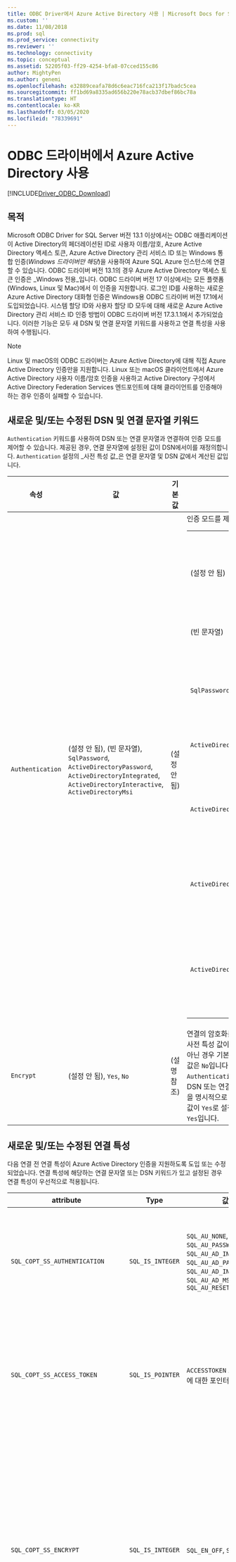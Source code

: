 ```yaml
---
title: ODBC Driver에서 Azure Active Directory 사용 | Microsoft Docs for SQL Server
ms.custom: ''
ms.date: 11/08/2018
ms.prod: sql
ms.prod_service: connectivity
ms.reviewer: ''
ms.technology: connectivity
ms.topic: conceptual
ms.assetid: 52205f03-ff29-4254-bfa8-07cced155c86
author: MightyPen
ms.author: genemi
ms.openlocfilehash: e32889ceafa78d6c6eac716fca213f17badc5cea
ms.sourcegitcommit: ff1bd69a8335ad656b220e78acb37dbef86bc78a
ms.translationtype: HT
ms.contentlocale: ko-KR
ms.lasthandoff: 03/05/2020
ms.locfileid: "78339691"
---
```

# <a name="using-azure-active-directory-with-the-odbc-driver"></a>ODBC 드라이버에서 Azure Active Directory 사용
[!INCLUDE[Driver_ODBC_Download](../../includes/driver_odbc_download.md)]

## <a name="purpose"></a>목적

Microsoft ODBC Driver for SQL Server 버전 13.1 이상에서는 ODBC 애플리케이션이 Active Directory의 페더레이션된 ID로 사용자 이름/암호, Azure Active Directory 액세스 토큰, Azure Active Directory 관리 서비스 ID 또는 Windows 통합 인증(_Windows 드라이버만 해당_)을 사용하여 Azure SQL Azure 인스턴스에 연결할 수 있습니다. ODBC 드라이버 버전 13.1의 경우 Azure Active Directory 액세스 토큰 인증은 _Windows 전용_입니다. ODBC 드라이버 버전 17 이상에서는 모든 플랫폼(Windows, Linux 및 Mac)에서 이 인증을 지원합니다. 로그인 ID를 사용하는 새로운 Azure Active Directory 대화형 인증은 Windows용 ODBC 드라이버 버전 17.1에서 도입되었습니다. 시스템 할당 ID와 사용자 할당 ID 모두에 대해 새로운 Azure Active Directory 관리 서비스 ID 인증 방법이 ODBC 드라이버 버전 17.3.1.1에서 추가되었습니다. 이러한 기능은 모두 새 DSN 및 연결 문자열 키워드를 사용하고 연결 특성을 사용하여 수행됩니다.

> [!NOTE]
> Linux 및 macOS의 ODBC 드라이버는 Azure Active Directory에 대해 직접 Azure Active Directory 인증만을 지원합니다. Linux 또는 macOS 클라이언트에서 Azure Active Directory 사용자 이름/암호 인증을 사용하고 Active Directory 구성에서 Active Directory Federation Services 엔드포인트에 대해 클라이언트를 인증해야 하는 경우 인증이 실패할 수 있습니다.

## <a name="new-andor-modified-dsn-and-connection-string-keywords"></a>새로운 및/또는 수정된 DSN 및 연결 문자열 키워드

`Authentication` 키워드를 사용하여 DSN 또는 연결 문자열과 연결하여 인증 모드를 제어할 수 있습니다. 제공된 경우, 연결 문자열에 설정된 값이 DSN에서이를 재정의합니다. `Authentication` 설정의 _사전 특성 값_은 연결 문자열 및 DSN 값에서 계산된 값입니다.

|속성|값|기본값|Description|
|-|-|-|-|
|`Authentication`|(설정 안 됨), (빈 문자열), `SqlPassword`, `ActiveDirectoryPassword`, `ActiveDirectoryIntegrated`, `ActiveDirectoryInteractive`, `ActiveDirectoryMsi` |(설정 안 됨)|인증 모드를 제어합니다.<table><tr><th>값<th>Description<tr><td>(설정 안 됨)<td>다른 키워드에 의해 결정되는 인증 모드입니다(기존 레거시 연결 옵션).<tr><td>(빈 문자열)<td>(연결 문자열만 해당) DSN에 설정된 `Authentication` 값을 재정의하고 설정 해제합니다.<tr><td>`SqlPassword`<td>사용자 이름 및 암호를 사용하여 SQL Server 인스턴스에 직접 인증합니다.<tr><td>`ActiveDirectoryPassword`<td>Azure Active Directory ID로 사용자 이름 및 암호를 사용하여 인증합니다.<tr><td>`ActiveDirectoryIntegrated`<td>_Windows 드라이버만 해당_. 통합 인증을 사용하여 Azure Active Directory ID로 인증합니다.<tr><td>`ActiveDirectoryInteractive`<td>_Windows 드라이버만 해당_. 대화형 인증을 사용하여 Azure Active Directory ID로 인증합니다.<tr><td>`ActiveDirectoryMsi`<td>관리 서비스 ID 인증을 사용하여 Azure Active Directory ID로 인증합니다. 사용자 할당 ID의 경우 UID를 사용자 ID의 개체 ID로 설정합니다.</table>|
|`Encrypt`|(설정 안 됨), `Yes`, `No`|(설명 참조)|연결의 암호화를 제어합니다. `Authentication` 설정의 사전 특성 값이 DSN 또는 연결 문자열에서 _none_이 아닌 경우 기본값은 `Yes`입니다. 그렇지 않은 경우 기본값은 `No`입니다. 특성 `SQL_COPT_SS_AUTHENTICATION` `Authentication`의 사전 특성 값을 재정의하는 경우 DSN 또는 연결 문자열 또는 연결 특성에서 암호화 값을 명시적으로 설정합니다. DSN 또는 연결 문자열에서 값이 `Yes`로 설정된 경우에는 사전 특성 값의 암호화가 `Yes`입니다.|

## <a name="new-andor-modified-connection-attributes"></a>새로운 및/또는 수정된 연결 특성

다음 연결 전 연결 특성이 Azure Active Directory 인증을 지원하도록 도입 또는 수정되었습니다. 연결 특성에 해당하는 연결 문자열 또는 DSN 키워드가 있고 설정된 경우 연결 특성이 우선적으로 적용됩니다.

|attribute|Type|값|기본값|Description|
|-|-|-|-|-|
|`SQL_COPT_SS_AUTHENTICATION`|`SQL_IS_INTEGER`|`SQL_AU_NONE`, `SQL_AU_PASSWORD`, `SQL_AU_AD_INTEGRATED`, `SQL_AU_AD_PASSWORD`, `SQL_AU_AD_INTERACTIVE`, `SQL_AU_AD_MSI`, `SQL_AU_RESET`|(설정 안 됨)|위의 `Authentication` 키워드에 대한 설명을 참조하세요. `SQL_AU_NONE`는 DSN 및/또는 연결 문자열의 설정된 `Authentication` 값을 명시적으로 재정의하기 위해 제공되며, `SQL_AU_RESET`는 설정된 경우 특성을 설정 해제하여 DSN 또는 연결 문자열 값이 우선적으로 적용될 수 있도록 합니다.|
|`SQL_COPT_SS_ACCESS_TOKEN`|`SQL_IS_POINTER`|`ACCESSTOKEN` 또는 NULL에 대한 포인터|NULL|Null이 아닌 경우 사용할 AzureAD 액세스 토큰을 지정합니다. 액세스 토큰을 지정하는 것은 오류이며 `UID`, `PWD`, `Trusted_Connection` 또는 `Authentication` 연결 문자열 키워드 또는 이와 동등한 특성을 지정하는 것도 오류입니다. <br> **참고:** ODBC 드라이버 버전 13.1은 _Windows_에서만 이를 지원합니다.|
|`SQL_COPT_SS_ENCRYPT`|`SQL_IS_INTEGER`|`SQL_EN_OFF`, `SQL_EN_ON`|(설명 참조)|연결의 암호화를 제어합니다. `SQL_EN_OFF`는 암호화를 사용하지 않도록 설정하고, `SQL_EN_ON`는 사용하도록 설정합니다. `Authentication` 설정의 사전 특성 값이 _none_이거나 `SQL_COPT_SS_ACCESS_TOKEN`이 설정되어 있고 DSN 또는 연결 문자열에 `Encrypt`가 지정되지 않은 경우 기본값은 `SQL_EN_ON`입니다. 그렇지 않은 경우 기본값은 `SQL_EN_OFF`입니다. 연결 특성 `SQL_COPT_SS_AUTHENTICATION`이 _none_으로 설정된 경우 DSN 또는 연결 문자열에 `Encrypt`가 지정되지 않았으면 명시적으로 `SQL_COPT_SS_ENCRYPT`를 원하는 값으로 설정합니다. 이 특성의 유효한 값은 [연결에 암호화를 사용할지 여부](https://docs.microsoft.com/sql/relational-databases/native-client/features/using-encryption-without-validation)를 제어합니다.|
|`SQL_COPT_SS_OLDPWD`|\-|\-|\-|ODBC 연결을 통해서는 AAD 보안 주체에 대한 암호 변경을 수행할 수 없으므로 Azure Active Directory에서는 지원되지 않습니다. <br><br>SQL Server 인증의 암호 만료가 SQL Server 2005에 도입되었습니다. 클라이언트에서 연결에 대한 기존 암호와 새 암호를 모두 제공할 수 있도록 `SQL_COPT_SS_OLDPWD` 특성이 추가되었습니다. 이 속성을 설정하면 변경된 "이전 암호"가 연결 문자열에 포함되기 때문에 공급자가 첫 번째 연결 또는 이후 연결에 연결 풀을 사용하지 않습니다.|
|`SQL_COPT_SS_INTEGRATED_SECURITY`|`SQL_IS_INTEGER`|`SQL_IS_OFF`,`SQL_IS_ON`|`SQL_IS_OFF`|_사용되지 않습니다_. 대신 `SQL_AU_AD_INTEGRATED`로 설정된 `SQL_COPT_SS_AUTHENTICATION`을 사용합니다. <br><br>서버 로그인에 대한 액세스 유효성 검사에 Windows 인증(Linux 및 macOS의 Kerberos)을 강제로 사용합니다. Windows 인증을 사용하는 경우 드라이버는 `SQLConnect`, `SQLDriverConnect` 또는 `SQLBrowseConnect` 처리의 일부로 제공된 사용자 ID 및 암호 값을 무시합니다.|

## <a name="ui-additions-for-azure-active-directory-windows-driver-only"></a>Azure Active Directory에 대한 UI 추가(Windows 드라이버만 해당)

Azure AD를 통한 인증을 사용하는 데 필요한 추가 옵션으로 드라이버의 DSN 설정 및 연결 UI가 향상되었습니다.

### <a name="creating-and-editing-dsns-in-the-ui"></a>UI에서 DSN 만들기 및 편집

드라이버의 설치 UI를 사용하여 기존 DSN을 만들거나 편집할 때 새로운 Azure AD 인증 옵션을 사용할 수 있습니다.

`Authentication=ActiveDirectoryIntegrated` SQL Azure에 대한 Azure Active Directory 통합 인증

![CreateNewDSN_ADIntegrated.png](windows/CreateNewDSN_ADIntegrated.png)

`Authentication=ActiveDirectoryPassword` SQL Azure에 대한 Azure Active Directory 사용자 이름/암호 인증

![CreateNewDSN_ADPassword.png](windows/CreateNewDSN_ADPassword.png)

`Authentication=ActiveDirectoryInteractive` SQL Azure에 대한 Azure Active Directory 대화형 인증 지원

![CreateNewDSN_ADInteractive.png](windows/CreateNewDSN_ADInteractive.png)

`Authentication=SqlPassword` SQL Server에 대한 사용자 이름/암호 인증(Azure 또는 기타)

![CreateNewDSN_SQLServer.png](windows/CreateNewDSN_SQLServer.png)

`Trusted_Connection=Yes` Windows 레거시 SSPI 통합 인증

![CreateNewDSN_winSSPI.png](windows/CreateNewDSN_winSSPI.png)

5가지 옵션은 `Trusted_Connection=Yes`(기존 레거시 Windows SSPI 전용 통합 인증) 및 `Authentication=` `ActiveDirectoryIntegrated`, `SqlPassword`, `ActiveDirectoryPassword` 및 `ActiveDirectoryInteractive`입니다.

### <a name="sqldriverconnect-prompt-windows-driver-only"></a>SQLDriverConnect 프롬프트(Windows 드라이버만 해당)

SQLDriverConnect에서 연결을 완료하는 데 필요한 정보를 요청할 때 표시되는 프롬프트 대화 상자에는 Azure AD 인증을 위한 세 가지 새로운 옵션이 포함되어 있습니다.

![ServerLogin.png](windows/ServerLogin.png)

이러한 옵션은 위의 DSN 설정 UI에서 사용할 수 있는 것과 동일한 5가지 옵션에 해당합니다.

### <a name="example-connection-strings"></a>연결 문자열 예
1. SQL Server 인증 - 레거시 구문. 서버 인증서의 유효성을 검사하지 않고 암호화는 서버에서 적용하는 경우에만 사용됩니다. 사용자 이름/암호가 연결 문자열에 전달됩니다.
`server=Server;database=Database;UID=UserName;PWD=Password;`
2. SQL 인증 - 새 구문. 클라이언트는 암호화를 요청하고(`Encrypt` 기본값은 `true`) 암호화 설정에 관계없이 서버 인증서의 유효성을 검사합니다(`TrustServerCertificate`를 `true`로 설정하지 않은 경우). 사용자 이름/암호가 연결 문자열에 전달됩니다.
 `server=Server;database=Database;UID=UserName;PWD=Password;Authentication=SqlPassword;`
3. SSPI를 사용하는 Windows 통합 인증(Linux 및 macOS의 Kerberos)(SQL Server 또는 SQL IaaS로) - 현재 구문. 암호화를 사용하지 않는 한 서버 인증서의 유효성이 검사되지 않습니다. 
`server=Server;database=Database;Trusted_Connection=yes;`
4. (_Windows 드라이버만 해당_.) SSPI를 사용하는 Windows 통합 인증(대상 데이터베이스가 SQL Server 또는 SQL IaaS에 있는 경우) - 새 구문. 클라이언트는 암호화를 요청하고(`Encrypt` 기본값은 `true`) 암호화 설정에 관계없이 서버 인증서의 유효성을 검사합니다(`TrustServerCertificate`를 `true`로 설정하지 않은 경우). 
`server=Server;database=Database;Authentication=ActiveDirectoryIntegrated;`
5. AAD 사용자 이름/암호 인증(대상 데이터베이스가 Azure SQL DB에 있는 경우). 암호화 설정에 관계없이 서버 인증서의 유효성을 검사합니다(`TrustServerCertificate`를 `true`로 설정하지 않은 경우). 사용자 이름/암호가 연결 문자열에 전달됩니다. 
`server=Server;database=Database;UID=UserName;PWD=Password;Authentication=ActiveDirectoryPassword;`
6. (_Windows 드라이버만 해당_.) Windows 계정 자격 증명을 AAD 발급 액세스 토큰으로 교환하는 ADAL을 사용하는 Windows 통합 인증(대상 데이터베이스가 Azure SQL Database에 있는 것으로 가정). 암호화 설정에 관계없이 서버 인증서의 유효성을 검사합니다(`TrustServerCertificate`를 `true`로 설정하지 않은 경우). 
`server=Server;database=Database;Authentication=ActiveDirectoryIntegrated;`
7. (_Windows 드라이버만 해당_.) AAD 대화형 인증은 Azure Multi-factor Authentication 기술을 사용하여 연결을 설정합니다. 이 모드에서 로그인 ID를 제공하면 Azure 인증 대화 상자가 트리거되고 사용자가 암호를 입력하여 연결을 완료할 수 있습니다. 사용자 이름은 연결 문자열에서 전달됩니다.
`server=Server;database=Database;UID=UserName;Authentication=ActiveDirectoryInteractive;`

![WindowsAzureAuth.png](windows/WindowsAzureAuth.png)

8. AAD 관리 서비스 ID 인증은 인증에 시스템 할당 또는 사용자 할당 ID를 사용하여 연결을 설정합니다. 사용자 할당 ID의 경우 UID를 사용자 ID의 개체 ID로 설정합니다.<br>
시스템 할당 ID의 경우<br>
`server=Server;database=Database;Authentication=ActiveDirectoryMsi;`<br>
개체 ID가 myObjectId와 동일한 사용자 할당 ID의 경우<br>
`server=Server;database=Database;UID=myObjectId;Authentication=ActiveDirectoryMsi;`

> [!NOTE] 
>- 새 Active Directory 옵션을 Windows ODBC 드라이버에서 사용하는 경우 [SQL Server에 대한 Active Directory 인증 라이브러리](https://go.microsoft.com/fwlink/?LinkID=513072)를 설치했는지 확인합니다. Linux 및 macOS 드라이버를 사용하는 경우 `libcurl`가 설치되어 있는지 확인합니다. 드라이버 버전 17.2 이상에서는 다른 인증 방법 또는 ODBC 작업에 필요하지 않으므로 이는 명시적 종속성이 아닙니다.
>- SQL Server 계정 사용자 이름 및 암호를 사용하여 연결하려면 이제 새 `SqlPassword` 옵션을 사용할 수 있습니다. 이 옵션을 통해 보다 안전한 연결 기본값을 사용할 수 있으므로 특히 SQL Azure에서 이 옵션을 사용하는 것이 좋습니다.
>- Azure Active Directory 계정 사용자 이름 및 암호를 사용하여 연결하려면 연결 문자열에 `Authentication=ActiveDirectoryPassword`를 지정하고 사용자 이름 및 암호를 사용하여 `UID` 및 `PWD` 키워드를 각각 지정합니다.
>- Windows 통합 인증 또는 Active Directory 통합 인증(Windows 드라이버만 해당)을 사용하여 연결하려면 연결 문자열에 `Authentication=ActiveDirectoryIntegrated`를 지정합니다. 드라이버에서 자동으로 올바른 인증 모드를 선택합니다. `UID` 및 `PWD`는 지정하지 않아야 합니다.
>- Active Directory 대화형 인증(Windows 드라이버만 해당)을 사용하여 연결하려면 `UID`를 지정해야 합니다.

## <a name="authenticating-with-an-access-token"></a>액세스 토큰을 사용하여 인증

`SQL_COPT_SS_ACCESS_TOKEN` 사전 연결 특성을 사용하면 인증을 위해 사용자 이름 및 암호 대신 Azure AD에서 얻은 액세스 토큰을 사용할 수 있으며, 드라이버에 의한 액세스 토큰 협상 및 가져오기를 우회합니다. 액세스 토큰을 사용하려면 `SQL_COPT_SS_ACCESS_TOKEN` 연결 특성을 `ACCESSTOKEN` 구조에 대한 포인터로 설정합니다.

~~~
typedef struct AccessToken
{
    DWORD dataSize;
    BYTE data[];
} ACCESSTOKEN;
~~~

`ACCESSTOKEN`은 4바이트 _길이_ 뒤에 액세스 토큰을 구성하는 불투명 데이터의 바이트 _길이_가 이어지는 가변 길이 구조입니다. SQL Server에서 액세스 토큰을 처리하는 방법 때문에 [OAuth 2.0](https://docs.microsoft.com/azure/active-directory/develop/active-directory-authentication-scenarios) JSON 응답을 통해 가져온 토큰은 ASCII 문자만 포함하는 UCS-2 문자열과 비슷하게 각 바이트 뒤에 0 패딩 바이트가 오도록 확장되어야 합니다. 그러나 토큰은 불투명 값이며 지정된 길이(바이트)는 null 종결자를 포함하지 않아야 합니다. 이 인증 방법은 매우 긴 길이와 형식 제약 조건 때문에 `SQL_COPT_SS_ACCESS_TOKEN` 연결 특성을 통해서만 프로그래밍 방식으로 사용할 수 있습니다. 해당하는 DSN 또는 연결 문자열 키워드가 없습니다. 연결 문자열에 `UID`, `PWD`, `Authentication` 또는 `Trusted_Connection` 키워드가 포함되면 안 됩니다.

> [!NOTE]
> ODBC 드라이버 버전 13.1은 _Windows_에서만 이 인증을 지원합니다.

## <a name="azure-active-directory-authentication-sample-code"></a>Azure Active Directory 인증 샘플 코드

다음 샘플에서는 연결 키워드와 Azure Active Directory를 사용하여 SQL Server에 연결하는 데 필요한 코드를 보여 줍니다. 애플리케이션 코드 자체를 변경할 필요는 없습니다. 연결 문자열 또는 DSN을 사용하는 경우 인증을 위해 AAD를 사용하는 데 필요한 유일한 수정 사항은 다음과 같습니다.
~~~
    ...
    SQLCHAR connString[] = "Driver={ODBC Driver 13 for SQL Server};Server={server};UID=myuser;PWD=myPass;Authentication=ActiveDirectoryPassword"
    ...
    SQLDriverConnect(hDbc, NULL, connString, SQL_NTS, NULL, 0, NULL, SQL_DRIVER_NOPROMPT);  
    ...
~~~
다음 샘플에서는 액세스 토큰 인증에 Azure Active Directory를 사용하여 SQL Server에 연결하는 데 필요한 코드를 보여 줍니다. 이 경우 액세스 토큰을 처리하고 관련 연결 특성을 설정하기 위해 애플리케이션 코드를 수정해야 합니다.
~~~
    SQLCHAR connString[] = "Driver={ODBC Driver 13 for SQL Server};Server={server}"
    SQLCHAR accessToken[] = "eyJ0eXAiOi..."; // In the format extracted from an OAuth JSON response
    ...
    DWORD dataSize = 2 * strlen(accessToken);
    ACCESSTOKEN *pAccToken = malloc(sizeof(ACCESSTOKEN) + dataSize);
    pAccToken->dataSize = dataSize;
    // Expand access token with padding bytes
    for(int i = 0, j = 0; i < dataSize; i += 2, j++) {
        pAccToken->data[i] = accessToken[j];
        pAccToken->data[i+1] = 0;
    }
    ...
    SQLSetConnectAttr(hDbc, SQL_COPT_SS_ACCESS_TOKEN, (SQLPOINTER)pAccToken, SQL_IS_POINTER);
    SQLDriverConnect(hDbc, NULL, connString, SQL_NTS, NULL, 0, NULL, SQL_DRIVER_NOPROMPT);      
    ...
    free(pAccToken);
~~~
다음은 Azure Active Directory 대화형 인증에 사용할 수 있는 샘플 연결 문자열입니다. Azure 인증 화면을 사용하여 암호를 입력하므로 PWD 필드는 포함되지 않습니다.
~~~
SQLCHAR connString[] = "Driver={ODBC Driver 17 for SQL Server};Server={server};UID=myuser;Authentication=ActiveDirectoryInteractive"
~~~
다음은 Azure Active Directory 관리 서비스 ID 인증에 사용할 수 있는 샘플 연결 문자열입니다. 사용자 할당 ID의 경우 UID를 사용자 ID의 개체 ID로 설정합니다.
~~~
// For system-assigned identity,
SQLCHAR connString[] = "Driver={ODBC Driver 17 for SQL Server};Server={server};Authentication=ActiveDirectoryMsi"
...
// For user-assigned identity with object ID equals to myObjectId
SQLCHAR connString[] = "Driver={ODBC Driver 17 for SQL Server};Server={server};UID=myObjectId;Authentication=ActiveDirectoryMsi"
~~~

## <a name="see-also"></a>참고 항목
[Azure AD 인증을 사용하는 Azure SQL DB에 대한 토큰 기반 인증 지원](https://blogs.msdn.microsoft.com/sqlsecurity/2016/02/09/token-based-authentication-support-for-azure-sql-db-using-azure-ad-auth)

